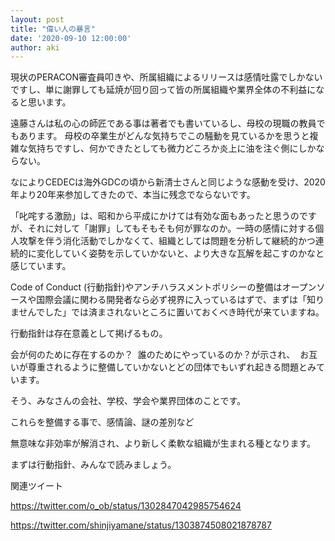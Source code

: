```yaml
---
layout: post
title: "偉い人の暴言"
date: '2020-09-10 12:00:00'
author: aki
---
```


現状のPERACON審査員叩きや、所属組織によるリリースは感情吐露でしかないですし、単に謝罪しても延焼が回り回って皆の所属組織や業界全体の不利益になると思います。

遠藤さんは私の心の師匠である事は著者でも書いているし、母校の現職の教員でもあります。
母校の卒業生がどんな気持ちでこの騒動を見ているかを思うと複雑な気持ちですし、何かできたとしても微力どころか炎上に油を注ぐ側にしかならない。

なによりCEDECは海外GDCの頃から新清士さんと同じような感動を受け、2020年より20年来参加してきたので、本当に残念でならないです。


「叱咤する激励」は、昭和から平成にかけては有効な面もあったと思うのですが、それに対して「謝罪」してもそもそも何が罪なのか。一時の感情に対する個人攻撃を伴う消化活動でしかなくて、組織としては問題を分析して継続的かつ連続的に変化していく姿勢を示していかないと、より大きな瓦解を起こすのかなと感じています。


Code of Conduct (行動指針)やアンチハラスメントポリシーの整備はオープンソースや国際会議に関わる開発者なら必ず視界に入っているはずで、まずは「知りませんでした」では済まされないところに置いておくべき時代が来ていますね。

行動指針は存在意義として掲げるもの。



‪会が何のために存在するのか？‬
‪
誰のためにやっているのか？が示され、‬
‪
お互いが尊重されるように整備していかないとどの団体でもいずれ起きる問題とみています。‬

そう、みなさんの会社、学校、学会や業界団体のことです。

これらを整備する事で、感情論、謎の差別など

無意味な非効率が解消され、より新しく柔軟な組織が生まれる種となります。


まずは行動指針、みんなで読みましょう。

関連ツイート

https://twitter.com/o_ob/status/1302847042985754624

https://twitter.com/shinjiyamane/status/1303874508021878787
